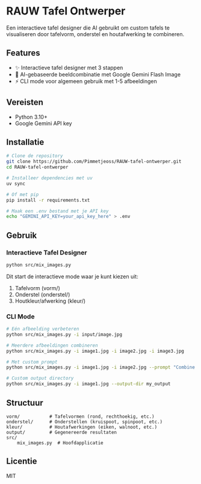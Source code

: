 # RAUW Tafel Ontwerper

Een interactieve tafel designer die AI gebruikt om custom tafels te visualiseren door tafelvorm, onderstel en houtafwerking te combineren.

## Features

- ✨ Interactieve tafel designer met 3 stappen
- 🤖 AI-gebaseerde beeldcombinatie met Google Gemini Flash Image
- ⚡ CLI mode voor algemeen gebruik met 1-5 afbeeldingen

## Vereisten

- Python 3.10+
- Google Gemini API key

## Installatie

```bash
# Clone de repository
git clone https://github.com/Pimmetjeoss/RAUW-tafel-ontwerper.git
cd RAUW-tafel-ontwerper

# Installeer dependencies met uv
uv sync

# Of met pip
pip install -r requirements.txt

# Maak een .env bestand met je API key
echo "GEMINI_API_KEY=your_api_key_here" > .env
```

## Gebruik

### Interactieve Tafel Designer

```bash
python src/mix_images.py
```

Dit start de interactieve mode waar je kunt kiezen uit:
1. Tafelvorm (vorm/)
2. Onderstel (onderstel/)
3. Houtkleur/afwerking (kleur/)

### CLI Mode

```bash
# Eén afbeelding verbeteren
python src/mix_images.py -i input/image.jpg

# Meerdere afbeeldingen combineren
python src/mix_images.py -i image1.jpg -i image2.jpg -i image3.jpg

# Met custom prompt
python src/mix_images.py -i image1.jpg -i image2.jpg --prompt "Combine these elegantly"

# Custom output directory
python src/mix_images.py -i image1.jpg --output-dir my_output
```

## Structuur

```
vorm/           # Tafelvormen (rond, rechthoekig, etc.)
onderstel/      # Onderstellen (kruispoot, spinpoot, etc.)
kleur/          # Houtafwerkingen (eiken, walnoot, etc.)
output/         # Gegenereerde resultaten
src/
    mix_images.py  # Hoofdapplicatie
```

## Licentie

MIT

